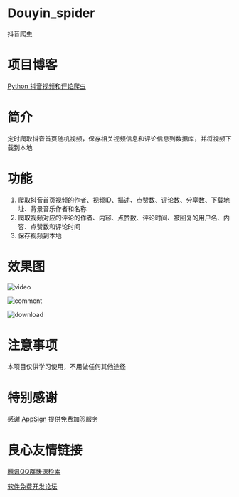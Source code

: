 # Douyin_spider
抖音爬虫

# 项目博客
[Python 抖音视频和评论爬虫][5]

# 简介
定时爬取抖音首页随机视频，保存相关视频信息和评论信息到数据库，并将视频下载到本地

# 功能

 1. 爬取抖音首页视频的作者、视频ID、描述、点赞数、评论数、分享数、下载地址、背景音乐作者和名称
 2. 爬取视频对应的评论的作者、内容、点赞数、评论时间、被回复的用户名、内容、点赞数和评论时间
 3. 保存视频到本地

# 效果图
![video][1]

![comment][2]

![download][3]

# 注意事项
本项目仅供学习使用，不用做任何其他途径

# 特别感谢
感谢 [AppSign][4] 提供免费加签服务


  [1]: https://github.com/AmazingUU/Douyin_spider/blob/master/imgs/video.png
  [2]: https://github.com/AmazingUU/Douyin_spider/blob/master/imgs/comment.png
  [3]: https://github.com/AmazingUU/Douyin_spider/blob/master/imgs/download.png
  [4]: https://github.com/AppSign/douyin
  [5]:https://blog.csdn.net/AmazingUU/article/details/84947880


 # 良心友情链接

[腾讯QQ群快速检索](http://u.720life.cn/s/8cf73f7c)

[软件免费开发论坛](http://u.720life.cn/s/bbb01dc0)